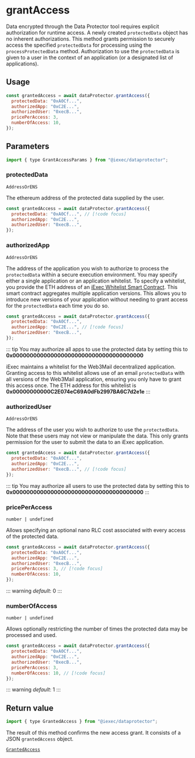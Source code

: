 # grantAccess

Data encrypted through the Data Protector tool requires explicit authorization for runtime access. A newly created `protectedData` object has no inherent authorizations. This method grants permission to securely access the specified `protectedData` for processing using the `processProtectedData` method. Authorization to use the `protectedData` is given to a user in the context of an application (or a designated list of applications).

## Usage

```js
const grantedAccess = await dataProtector.grantAccess({
  protectedData: "0xA0Cf...",
  authorizedApp: "0xC2E...",
  authorizedUser: "0xecB...",
  pricePerAccess: 3,
  numberOfAccess: 10,
});
```

## Parameters

```js
import { type GrantAccessParams } from "@iexec/dataprotector";
```

### protectedData

`AddressOrENS`

The ethereum address of the protected data supplied by the user.

```js
const grantedAccess = await dataProtector.grantAccess({
  protectedData: "0xA0Cf...", // [!code focus]
  authorizedApp: "0xC2E...",
  authorizedUser: "0xecB...",
});
```

### authorizedApp

`AddressOrENS`

The address of the application you wish to authorize to process the `protectedData` within a secure execution environment. You may specify either a single application or an application whitelist. To specify a whitelist, you provide the ETH address of an [iExec Whitelist Smart Contract](https://github.com/iExecBlockchainComputing/whitelist-smart-contract/tree/main). This smart contract aggregates multiple application versions. This allows you to introduce new versions of your application without needing to grant access for the `protectedData` each time you do so.

```js
const grantedAccess = await dataProtector.grantAccess({
  protectedData: "0xA0Cf...",
  authorizedApp: "0xC2E...", // [!code focus]
  authorizedUser: "0xecB...",
});
```

::: tip
You may authorize all apps to use the protected data by setting this to **0x00000000000000000000000000000000000000**

iExec maintains a whitelist for the Web3Mail decentralized application. Granting access to this whitelist allows use of an email `protectedData` with all versions of the Web3Mail application, ensuring you only have to grant this access once. The ETH address for this whitelist is **0x00000000000C2E074eC69A0dFb2997BA6C7d2e1e**
:::

### authorizedUser

`AddressOrENS`

The address of the user you wish to authorize to use the `protectedData`. Note that these users may not view or manipulate the data. This only grants permission for the user to submit the data to an iExec application.

```js
const grantedAccess = await dataProtector.grantAccess({
  protectedData: "0xA0Cf...",
  authorizedApp: "0xC2E...",
  authorizedUser: "0xecB...", // [!code focus]
});
```

::: tip
You may authorize all users to use the protected data by setting this to **0x00000000000000000000000000000000000000**
:::

### pricePerAccess

`number | undefined`

Allows specifying an optional nano RLC cost associated with every access of the protected data.

```js
const grantedAccess = await dataProtector.grantAccess({
  protectedData: "0xA0Cf...",
  authorizedApp: "0xC2E...",
  authorizedUser: "0xecB...",
  pricePerAccess: 3, // [!code focus]
  numberOfAccess: 10,
});
```

::: warning
_default_: 0
:::

### numberOfAccess

`number | undefined`

Allows optionally restricting the number of times the protected data may be processed and used.

```js
const grantedAccess = await dataProtector.grantAccess({
  protectedData: "0xA0Cf...",
  authorizedApp: "0xC2E...",
  authorizedUser: "0xecB...",
  pricePerAccess: 3,
  numberOfAccess: 10, // [!code focus]
});
```

::: warning
_default_: 1
:::

## Return value

```js
import { type GrantedAccess } from "@iexec/dataprotector";
```

The result of this method confirms the new access grant. It consists of a JSON `grantedAccess` object.

[`GrantedAccess`](../glossary/types)

